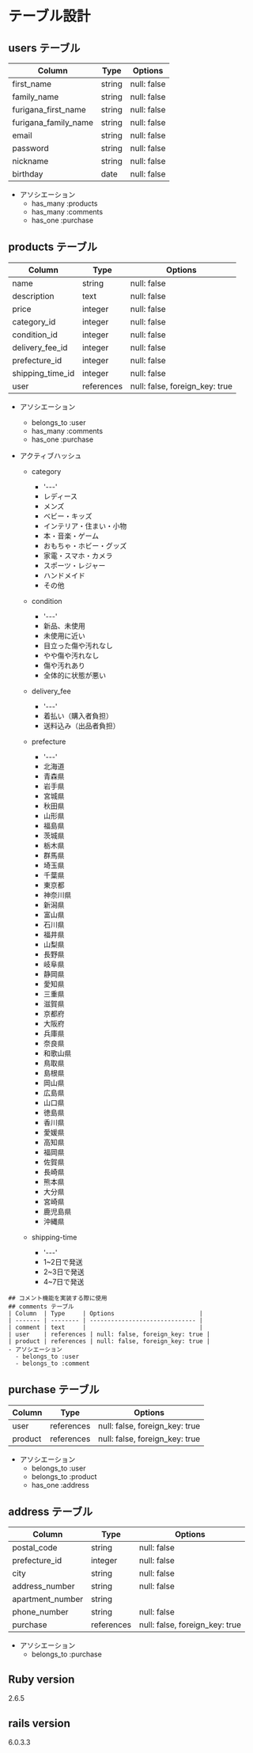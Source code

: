 # テーブル設計
## users テーブル
| Column   | Type       | Options     |
| -------- | ------     | ----------- |
| first_name  | string     | null: false |
| family_name | string     | null: false |
| furigana_first_name  | string     | null: false |
| furigana_family_name | string     | null: false |
| email    | string     | null: false |
| password | string     | null: false |
| nickname | string     | null: false |
| birthday | date       | null: false |
- アソシエーション
  - has_many :products
  - has_many :comments
  - has_one  :purchase

## products テーブル
| Column             | Type      | Options     |
| ------             | ------    | ----------- |
| name               | string    | null: false |
| description        | text      | null: false |
| price              | integer   | null: false |
| category_id        | integer   | null: false |
| condition_id       | integer   | null: false |
| delivery_fee_id    | integer   | null: false |
| prefecture_id      | integer   | null: false |
| shipping_time_id   | integer   | null: false |
| user               | references | null: false, foreign_key: true |
- アソシエーション
  - belongs_to :user
  - has_many :comments
  - has_one :purchase

- アクティブハッシュ
  - category
    - '---'
    - レディース
    - メンズ
    - ベビー・キッズ
    - インテリア・住まい・小物
    - 本・音楽・ゲーム
    - おもちゃ・ホビー・グッズ
    - 家電・スマホ・カメラ
    - スポーツ・レジャー
    - ハンドメイド
    - その他

  - condition
    - '---'
    - 新品、未使用
    - 未使用に近い
    - 目立った傷や汚れなし
    - やや傷や汚れなし
    - 傷や汚れあり
    - 全体的に状態が悪い

  - delivery_fee
    - '---'
    - 着払い（購入者負担）
    - 送料込み（出品者負担）
  
  - prefecture
    - '---'
    - 北海道
    - 青森県
    - 岩手県
    - 宮城県
    - 秋田県
    - 山形県
    - 福島県
    - 茨城県
    - 栃木県
    - 群馬県
    - 埼玉県
    - 千葉県
    - 東京都
    - 神奈川県
    - 新潟県
    - 富山県
    - 石川県
    - 福井県
    - 山梨県
    - 長野県
    - 岐阜県
    - 静岡県
    - 愛知県
    - 三重県
    - 滋賀県
    - 京都府
    - 大阪府
    - 兵庫県
    - 奈良県
    - 和歌山県
    - 鳥取県
    - 島根県
    - 岡山県
    - 広島県
    - 山口県
    - 徳島県
    - 香川県
    - 愛媛県
    - 高知県
    - 福岡県
    - 佐賀県
    - 長崎県
    - 熊本県
    - 大分県
    - 宮崎県
    - 鹿児島県
    - 沖縄県

  - shipping-time
    - '---'
    - 1~2日で発送
    - 2~3日で発送
    - 4~7日で発送

```
## コメント機能を実装する際に使用
## comments テーブル
| Column  | Type     | Options                        |
| ------- | -------- | ------------------------------ |
| comment | text     |                                |
| user    | references | null: false, foreign_key: true |
| product | references | null: false, foreign_key: true |
- アソシエーション
  - belongs_to :user
  - belongs_to :comment
```

## purchase テーブル
| Column   | Type     | Options                        |
| -------  | -------- | ------------------------------ |
| user     | references | null: false, foreign_key: true |
| product  | references | null: false, foreign_key: true |
- アソシエーション
  - belongs_to :user
  - belongs_to :product
  - has_one :address

## address テーブル
| Column   | Type     | Options                        |
| -------  | -------- | ------------------------------ |
| postal_code | string | null: false |
| prefecture_id | integer | null: false|
| city | string | null: false |
| address_number | string | null: false |
| apartment_number | string |  |
| phone_number | string | null: false |
| purchase    | references | null: false, foreign_key: true |
- アソシエーション
  - belongs_to :purchase

## Ruby version
2.6.5

## rails version
6.0.3.3